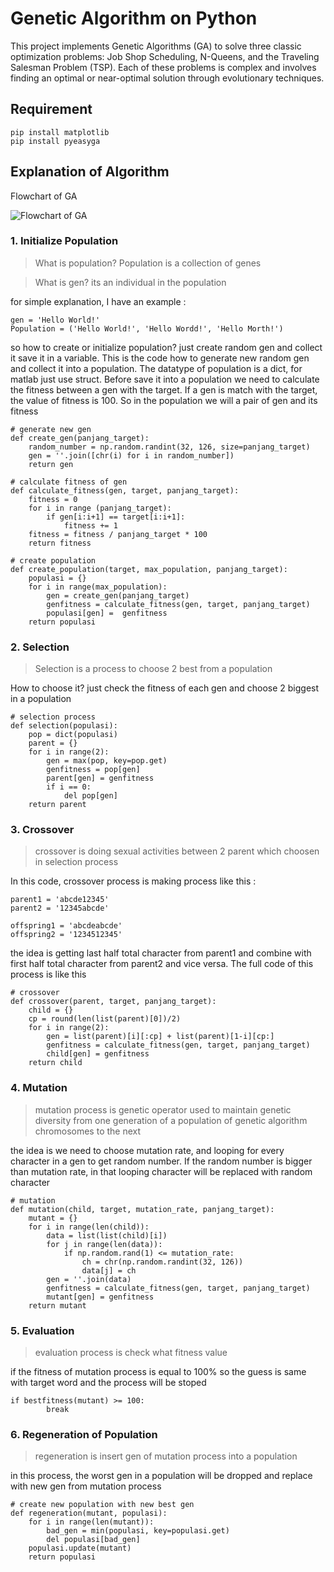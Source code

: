 # Genetic Algorithm on Python
This project implements Genetic Algorithms (GA) to solve three classic optimization problems: Job Shop Scheduling, N-Queens, and the Traveling Salesman Problem (TSP). Each of these problems is complex and involves finding an optimal or near-optimal solution through evolutionary techniques.

## Requirement
```
pip install matplotlib
pip install pyeasyga
```

## Explanation of Algorithm
Flowchart of GA

![Flowchart of GA](https://cdn-images-1.medium.com/max/1600/1*HP8JVxlJtOv14rGLJfXEzA.png)

### 1. Initialize Population
> What is population? Population is a collection of genes

> What is gen? its an individual in the population

for simple explanation, I have an example :
``` 
gen = 'Hello World!'
Population = ('Hello World!', 'Hello Wordd!', 'Hello Morth!')
```
so how to create or initialize population? just create random gen and collect it save it in a variable. This is the code how to generate new random gen and collect it into a population. The datatype of population is a dict, for matlab just use struct. Before save it into a population we need to calculate the fitness between a gen with the target. If a gen is match with the target, the value of fitness is 100. So in the population we will a pair of gen and its fitness
```
# generate new gen
def create_gen(panjang_target):
    random_number = np.random.randint(32, 126, size=panjang_target)
    gen = ''.join([chr(i) for i in random_number])
    return gen

# calculate fitness of gen
def calculate_fitness(gen, target, panjang_target):
    fitness = 0
    for i in range (panjang_target):
        if gen[i:i+1] == target[i:i+1]:
            fitness += 1
    fitness = fitness / panjang_target * 100
    return fitness

# create population
def create_population(target, max_population, panjang_target):
    populasi = {}
    for i in range(max_population):
        gen = create_gen(panjang_target)
        genfitness = calculate_fitness(gen, target, panjang_target)
        populasi[gen] =  genfitness
    return populasi
```

### 2. Selection

> Selection is a process to choose 2 best from a population

How to choose it? just check the fitness of each gen and choose 2 biggest in a population

```
# selection process
def selection(populasi):
    pop = dict(populasi)
    parent = {}
    for i in range(2):
        gen = max(pop, key=pop.get)
        genfitness = pop[gen]
        parent[gen] = genfitness
        if i == 0:
            del pop[gen]
    return parent
```

### 3. Crossover

> crossover is doing sexual activities between 2 parent which choosen in selection process

In this code, crossover process is making process like this :
```
parent1 = 'abcde12345'
parent2 = '12345abcde'

offspring1 = 'abcdeabcde'
offspring2 = '1234512345'
```

the idea is getting last half total character from parent1 and combine with first half total character from parent2 and vice versa. The full code of this process is like this

```
# crossover
def crossover(parent, target, panjang_target):
    child = {}
    cp = round(len(list(parent)[0])/2)
    for i in range(2):
        gen = list(parent)[i][:cp] + list(parent)[1-i][cp:]
        genfitness = calculate_fitness(gen, target, panjang_target)
        child[gen] = genfitness
    return child
 ```

### 4. Mutation

> mutation process is genetic operator used to maintain genetic diversity from one generation of a population of genetic algorithm chromosomes to the next

the idea is we need to choose mutation rate, and looping for every character in a gen to get random number. If the random number is bigger than mutation rate, in that looping character will be replaced with random character

```
# mutation
def mutation(child, target, mutation_rate, panjang_target):
    mutant = {}
    for i in range(len(child)):     
        data = list(list(child)[i])
        for j in range(len(data)):
            if np.random.rand(1) <= mutation_rate:
                ch = chr(np.random.randint(32, 126))
                data[j] = ch
        gen = ''.join(data)
        genfitness = calculate_fitness(gen, target, panjang_target)
        mutant[gen] = genfitness
    return mutant
```

### 5. Evaluation

> evaluation process is check what fitness value

if the fitness of mutation process is equal to 100% so the guess is same with target word and the process will be stoped

```
if bestfitness(mutant) >= 100:
        break
```

### 6. Regeneration of Population

> regeneration is insert gen of mutation process into a population

in this process, the worst gen in a population will be dropped and replace with new gen from mutation process

```
# create new population with new best gen
def regeneration(mutant, populasi):
    for i in range(len(mutant)):
        bad_gen = min(populasi, key=populasi.get)
        del populasi[bad_gen]
    populasi.update(mutant)
    return populasi
```
